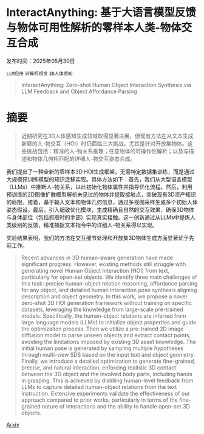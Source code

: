 # InteractAnything: 基于大语言模型反馈与物体可用性解析的零样本人类-物体交互合成

发布时间：2025年05月30日

`LLM应用` `计算机视觉` `3D人体感知`

> InteractAnything: Zero-shot Human Object Interaction Synthesis via LLM Feedback and Object Affordance Parsing

# 摘要

> 近期研究在3D人体感知生成领域取得显著进展，但现有方法在从文本生成新颖的人-物交互（HOI）时仍面临三大挑战，尤其是针对开放集物体。这些挑战包括：精准的人-物关系推理；任意物体的可操作性解析；以及与描述和物体几何相匹配的详细人-物交互姿态合成。

我们提出了一种全新的零样本3D HOI生成框架，无需特定数据集训练，而是通过大规模预训练模型的知识迁移实现。具体方法如下：首先，我们从大型语言模型（LLMs）中推断人-物关系，以此初始化物体属性并指导优化流程。然后，利用预训练的2D图像扩散模型解析未见过的物体并提取接触点，突破现有3D资产知识的局限。接着，基于输入文本和物体几何信息，通过多视图采样生成多个初始人体姿态假设。最后，引入细致优化模块，生成精确且自然的交互效果，确保3D物体与身体部位（包括抓取时的手部）实现真实接触。这一创新通过从LLMs中提炼人类级别的反馈，精准捕捉文本指令中的详细人-物关系得以实现。

实验结果表明，我们的方法在交互细节处理和开放集3D物体生成方面显著优于先前工作。


> Recent advances in 3D human-aware generation have made significant progress. However, existing methods still struggle with generating novel Human Object Interaction (HOI) from text, particularly for open-set objects. We identify three main challenges of this task: precise human-object relation reasoning, affordance parsing for any object, and detailed human interaction pose synthesis aligning description and object geometry. In this work, we propose a novel zero-shot 3D HOI generation framework without training on specific datasets, leveraging the knowledge from large-scale pre-trained models. Specifically, the human-object relations are inferred from large language models (LLMs) to initialize object properties and guide the optimization process. Then we utilize a pre-trained 2D image diffusion model to parse unseen objects and extract contact points, avoiding the limitations imposed by existing 3D asset knowledge. The initial human pose is generated by sampling multiple hypotheses through multi-view SDS based on the input text and object geometry. Finally, we introduce a detailed optimization to generate fine-grained, precise, and natural interaction, enforcing realistic 3D contact between the 3D object and the involved body parts, including hands in grasping. This is achieved by distilling human-level feedback from LLMs to capture detailed human-object relations from the text instruction. Extensive experiments validate the effectiveness of our approach compared to prior works, particularly in terms of the fine-grained nature of interactions and the ability to handle open-set 3D objects.

[Arxiv](https://arxiv.org/abs/2505.24315)